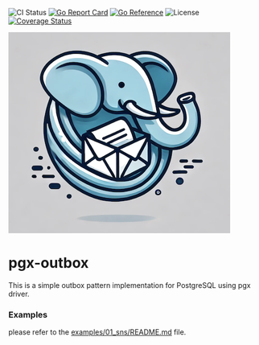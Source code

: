 ![CI Status](https://github.com/nikolayk812/pgx-outbox/actions/workflows/go.yml/badge.svg)
[![Go Report Card](https://goreportcard.com/badge/github.com/nikolayk812/pgx-outbox)](https://goreportcard.com/report/github.com/nikolayk812/pgx-outbox)
[![Go Reference](https://pkg.go.dev/badge/github.com/nikolayk812/pgx-outbox.svg)](https://pkg.go.dev/github.com/nikolayk812/pgx-outbox)
![License](https://img.shields.io/badge/license-MIT-blue.svg)
[![Coverage Status](https://coveralls.io/repos/github/nikolayk812/pgx-outbox/badge.svg)](https://coveralls.io/github/nikolayk812/pgx-outbox)

![Project Logo](./internal/logo.png)

# pgx-outbox

This is a simple outbox pattern implementation for PostgreSQL using pgx driver.

### Examples

please refer to the [examples/01_sns/README.md](examples/01_sns/README.md) file.